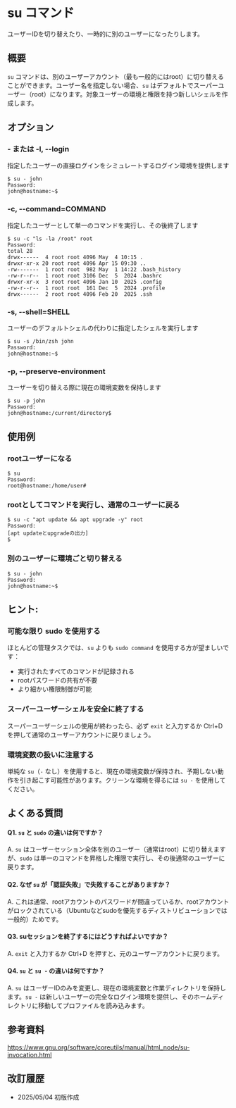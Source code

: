 # su コマンド

ユーザーIDを切り替えたり、一時的に別のユーザーになったりします。

## 概要

`su` コマンドは、別のユーザーアカウント（最も一般的にはroot）に切り替えることができます。ユーザー名を指定しない場合、`su` はデフォルトでスーパーユーザー（root）になります。対象ユーザーの環境と権限を持つ新しいシェルを作成します。

## オプション

### **-** または **-l**, **--login**

指定したユーザーの直接ログインをシミュレートするログイン環境を提供します

```console
$ su - john
Password: 
john@hostname:~$
```

### **-c**, **--command=COMMAND**

指定したユーザーとして単一のコマンドを実行し、その後終了します

```console
$ su -c "ls -la /root" root
Password: 
total 28
drwx------  4 root root 4096 May  4 10:15 .
drwxr-xr-x 20 root root 4096 Apr 15 09:30 ..
-rw-------  1 root root  982 May  1 14:22 .bash_history
-rw-r--r--  1 root root 3106 Dec  5  2024 .bashrc
drwxr-xr-x  3 root root 4096 Jan 10  2025 .config
-rw-r--r--  1 root root  161 Dec  5  2024 .profile
drwx------  2 root root 4096 Feb 20  2025 .ssh
```

### **-s**, **--shell=SHELL**

ユーザーのデフォルトシェルの代わりに指定したシェルを実行します

```console
$ su -s /bin/zsh john
Password: 
john@hostname:~$
```

### **-p**, **--preserve-environment**

ユーザーを切り替える際に現在の環境変数を保持します

```console
$ su -p john
Password: 
john@hostname:/current/directory$
```

## 使用例

### rootユーザーになる

```console
$ su
Password: 
root@hostname:/home/user#
```

### rootとしてコマンドを実行し、通常のユーザーに戻る

```console
$ su -c "apt update && apt upgrade -y" root
Password: 
[apt updateとupgradeの出力]
$
```

### 別のユーザーに環境ごと切り替える

```console
$ su - john
Password: 
john@hostname:~$
```

## ヒント:

### 可能な限り sudo を使用する

ほとんどの管理タスクでは、`su` よりも `sudo command` を使用する方が望ましいです：
- 実行されたすべてのコマンドが記録される
- rootパスワードの共有が不要
- より細かい権限制御が可能

### スーパーユーザーシェルを安全に終了する

スーパーユーザーシェルの使用が終わったら、必ず `exit` と入力するか Ctrl+D を押して通常のユーザーアカウントに戻りましょう。

### 環境変数の扱いに注意する

単純な `su`（`-` なし）を使用すると、現在の環境変数が保持され、予期しない動作を引き起こす可能性があります。クリーンな環境を得るには `su -` を使用してください。

## よくある質問

#### Q1. `su` と `sudo` の違いは何ですか？
A. `su` はユーザーセッション全体を別のユーザー（通常はroot）に切り替えますが、`sudo` は単一のコマンドを昇格した権限で実行し、その後通常のユーザーに戻ります。

#### Q2. なぜ `su` が「認証失敗」で失敗することがありますか？
A. これは通常、rootアカウントのパスワードが間違っているか、rootアカウントがロックされている（Ubuntuなどsudoを優先するディストリビューションでは一般的）ためです。

#### Q3. suセッションを終了するにはどうすればよいですか？
A. `exit` と入力するか Ctrl+D を押すと、元のユーザーアカウントに戻ります。

#### Q4. `su` と `su -` の違いは何ですか？
A. `su` はユーザーIDのみを変更し、現在の環境変数と作業ディレクトリを保持します。`su -` は新しいユーザーの完全なログイン環境を提供し、そのホームディレクトリに移動してプロファイルを読み込みます。

## 参考資料

https://www.gnu.org/software/coreutils/manual/html_node/su-invocation.html

## 改訂履歴

- 2025/05/04 初版作成
